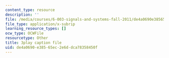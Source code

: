 ```yaml
---
content_type: resource
description: ''
file: /media/courses/6-003-signals-and-systems-fall-2011/de4a0690e38565ec2e6ddca78358450f_ufU6b7OHb8M.srt
file_type: application/x-subrip
learning_resource_types: []
ocw_type: OCWFile
resourcetype: Other
title: 3play caption file
uid: de4a0690-e385-65ec-2e6d-dca78358450f
---
```

